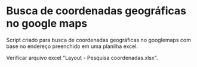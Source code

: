 # Busca de coordenadas geográficas no google maps

Script criado para busca de coordenadas geográficas no googlemaps com base no endereço preenchido em uma planilha excel.

Verificar arquivo excel "Layout - Pesquisa coordenadas.xlsx".

